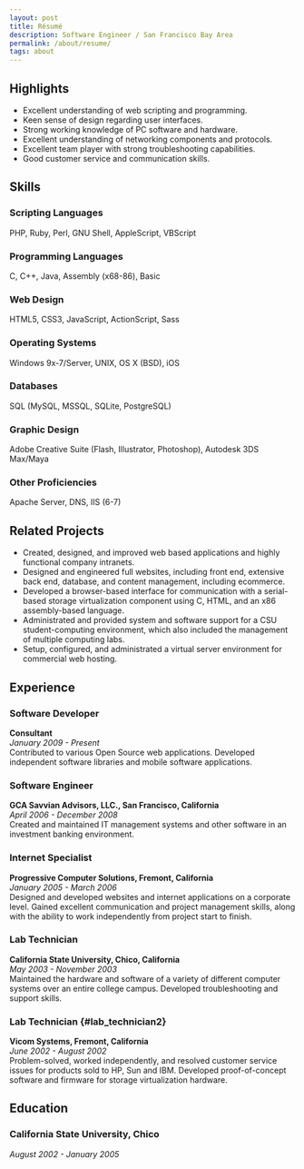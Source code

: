 ```yaml
---
layout: post
title: Résumé
description: Software Engineer / San Francisco Bay Area
permalink: /about/resume/
tags: about
---
```


<style type="text/css" scoped="1">
#content .page-body h3 { margin-bottom: 0; }
#content .page-body p { margin-top: 0; }
#content .page-body #experience { page-break-before: always; }
</style>

## Highlights

* Excellent understanding of web scripting and programming.
* Keen sense of design regarding user interfaces.
* Strong working knowledge of PC software and hardware.
* Excellent understanding of networking components and protocols.
* Excellent team player with strong troubleshooting capabilities.
* Good customer service and communication skills.

## Skills

### Scripting Languages
PHP, Ruby, Perl, GNU Shell, AppleScript, VBScript

### Programming Languages
C, C++, Java, Assembly (x68-86), Basic

### Web Design
HTML5, CSS3, JavaScript, ActionScript, Sass

### Operating Systems
Windows 9x-7/Server, UNIX, OS X (BSD), iOS

### Databases
SQL (MySQL, MSSQL, SQLite, PostgreSQL)

### Graphic Design
Adobe Creative Suite (Flash, Illustrator, Photoshop), Autodesk 3DS Max/Maya

### Other Proficiencies
Apache Server, DNS, IIS (6-7)

## Related Projects

* Created, designed, and improved web based applications and highly functional company intranets.
* Designed and engineered full websites, including front end, extensive back end, database, and content management, including ecommerce.
* Developed a browser-based interface for communication with a serial-based storage virtualization component using C, HTML, and an x86 assembly-based language.
* Administrated and provided system and software support for a CSU student-computing environment, which also included the management of multiple computing labs.
* Setup, configured, and administrated a virtual server environment for commercial web hosting.

## Experience

### Software Developer

**Consultant**  
*January 2009 - Present*  
Contributed to various Open Source web applications. Developed independent
software libraries and mobile software applications.

### Software Engineer

**GCA Savvian Advisors, LLC., San Francisco, California**  
*April 2006 - December 2008*  
Created and maintained IT management systems and other software in an investment
banking environment.

### Internet Specialist

**Progressive Computer Solutions, Fremont, California**  
*January 2005 - March 2006*  
Designed and developed websites and internet applications on a corporate level.
Gained excellent communication and project management skills, along with the
ability to work independently from project start to finish.

### Lab Technician

**California State University, Chico, California**  
*May 2003 - November 2003*  
Maintained the hardware and software of a variety of different computer systems
over an entire college campus. Developed troubleshooting and support skills.

### Lab Technician {#lab_technician2}

**Vicom Systems, Fremont, California**  
*June 2002 - August 2002*  
Problem-solved, worked independently, and resolved customer service issues for
products sold to HP, Sun and IBM. Developed proof-of-concept software and
firmware for storage virtualization hardware.

## Education

### California State University, Chico

*August 2002 - January 2005*

